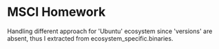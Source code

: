 # MSCI Homework
Handling different approach for 'Ubuntu' ecosystem since 'versions' are absent, thus I extracted from ecosystem_specific.binaries. 
 
 
